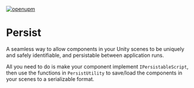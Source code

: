 [![openupm](https://img.shields.io/npm/v/com.beardphantom.persist?label=openupm&registry_uri=https://package.openupm.com)](https://openupm.com/packages/com.beardphantom.persist/)

# Persist
A seamless way to allow components in your Unity scenes to be uniquely and safely identifiable, and persistable between application runs.

All you need to do is make your component implement `IPersistableScript`, then use the functions in `PersistUtility` to save/load the components in your scenes to a serializable format.
